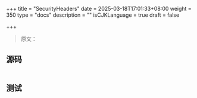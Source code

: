 +++
title = "SecurityHeaders"
date = 2025-03-18T17:01:33+08:00
weight = 350
type = "docs"
description = ""
isCJKLanguage = true
draft = false

+++

> 原文：

## 源码

```go

```



## 测试

```powershell

```

